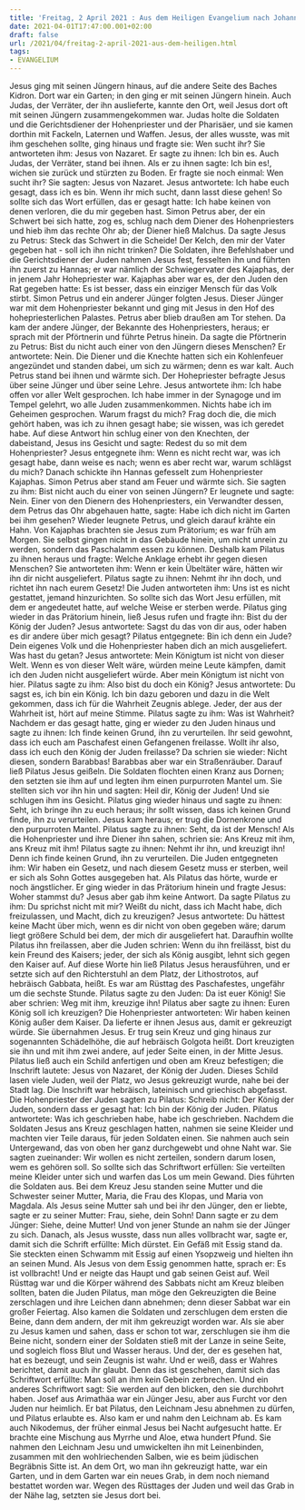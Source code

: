 ```yaml
---
title: 'Freitag, 2 April 2021 : Aus dem Heiligen Evangelium nach Johannes - Joh 18,1-40.19,1-42.'
date: 2021-04-01T17:47:00.001+02:00
draft: false
url: /2021/04/freitag-2-april-2021-aus-dem-heiligen.html
tags: 
- EVANGELIUM
---
```


Jesus ging mit seinen Jüngern hinaus, auf die andere Seite des Baches Kidron. Dort war ein Garten; in den ging er mit seinen Jüngern hinein. Auch Judas, der Verräter, der ihn auslieferte, kannte den Ort, weil Jesus dort oft mit seinen Jüngern zusammengekommen war. Judas holte die Soldaten und die Gerichtsdiener der Hohenpriester und der Pharisäer, und sie kamen dorthin mit Fackeln, Laternen und Waffen. Jesus, der alles wusste, was mit ihm geschehen sollte, ging hinaus und fragte sie: Wen sucht ihr? Sie antworteten ihm: Jesus von Nazaret. Er sagte zu ihnen: Ich bin es. Auch Judas, der Verräter, stand bei ihnen. Als er zu ihnen sagte: Ich bin es!, wichen sie zurück und stürzten zu Boden. Er fragte sie noch einmal: Wen sucht ihr? Sie sagten: Jesus von Nazaret. Jesus antwortete: Ich habe euch gesagt, dass ich es bin. Wenn ihr mich sucht, dann lasst diese gehen! So sollte sich das Wort erfüllen, das er gesagt hatte: Ich habe keinen von denen verloren, die du mir gegeben hast. Simon Petrus aber, der ein Schwert bei sich hatte, zog es, schlug nach dem Diener des Hohenpriesters und hieb ihm das rechte Ohr ab; der Diener hieß Malchus. Da sagte Jesus zu Petrus: Steck das Schwert in die Scheide! Der Kelch, den mir der Vater gegeben hat - soll ich ihn nicht trinken? Die Soldaten, ihre Befehlshaber und die Gerichtsdiener der Juden nahmen Jesus fest, fesselten ihn und führten ihn zuerst zu Hannas; er war nämlich der Schwiegervater des Kajaphas, der in jenem Jahr Hohepriester war. Kajaphas aber war es, der den Juden den Rat gegeben hatte: Es ist besser, dass ein einziger Mensch für das Volk stirbt. Simon Petrus und ein anderer Jünger folgten Jesus. Dieser Jünger war mit dem Hohenpriester bekannt und ging mit Jesus in den Hof des hohepriesterlichen Palastes. Petrus aber blieb draußen am Tor stehen. Da kam der andere Jünger, der Bekannte des Hohenpriesters, heraus; er sprach mit der Pförtnerin und führte Petrus hinein. Da sagte die Pförtnerin zu Petrus: Bist du nicht auch einer von den Jüngern dieses Menschen? Er antwortete: Nein. Die Diener und die Knechte hatten sich ein Kohlenfeuer angezündet und standen dabei, um sich zu wärmen; denn es war kalt. Auch Petrus stand bei ihnen und wärmte sich. Der Hohepriester befragte Jesus über seine Jünger und über seine Lehre. Jesus antwortete ihm: Ich habe offen vor aller Welt gesprochen. Ich habe immer in der Synagoge und im Tempel gelehrt, wo alle Juden zusammenkommen. Nichts habe ich im Geheimen gesprochen. Warum fragst du mich? Frag doch die, die mich gehört haben, was ich zu ihnen gesagt habe; sie wissen, was ich geredet habe. Auf diese Antwort hin schlug einer von den Knechten, der dabeistand, Jesus ins Gesicht und sagte: Redest du so mit dem Hohenpriester? Jesus entgegnete ihm: Wenn es nicht recht war, was ich gesagt habe, dann weise es nach; wenn es aber recht war, warum schlägst du mich? Danach schickte ihn Hannas gefesselt zum Hohenpriester Kajaphas. Simon Petrus aber stand am Feuer und wärmte sich. Sie sagten zu ihm: Bist nicht auch du einer von seinen Jüngern? Er leugnete und sagte: Nein. Einer von den Dienern des Hohenpriesters, ein Verwandter dessen, dem Petrus das Ohr abgehauen hatte, sagte: Habe ich dich nicht im Garten bei ihm gesehen? Wieder leugnete Petrus, und gleich darauf krähte ein Hahn. Von Kajaphas brachten sie Jesus zum Prätorium; es war früh am Morgen. Sie selbst gingen nicht in das Gebäude hinein, um nicht unrein zu werden, sondern das Paschalamm essen zu können. Deshalb kam Pilatus zu ihnen heraus und fragte: Welche Anklage erhebt ihr gegen diesen Menschen? Sie antworteten ihm: Wenn er kein Übeltäter wäre, hätten wir ihn dir nicht ausgeliefert. Pilatus sagte zu ihnen: Nehmt ihr ihn doch, und richtet ihn nach eurem Gesetz! Die Juden antworteten ihm: Uns ist es nicht gestattet, jemand hinzurichten. So sollte sich das Wort Jesu erfüllen, mit dem er angedeutet hatte, auf welche Weise er sterben werde. Pilatus ging wieder in das Prätorium hinein, ließ Jesus rufen und fragte ihn: Bist du der König der Juden? Jesus antwortete: Sagst du das von dir aus, oder haben es dir andere über mich gesagt? Pilatus entgegnete: Bin ich denn ein Jude? Dein eigenes Volk und die Hohenpriester haben dich an mich ausgeliefert. Was hast du getan? Jesus antwortete: Mein Königtum ist nicht von dieser Welt. Wenn es von dieser Welt wäre, würden meine Leute kämpfen, damit ich den Juden nicht ausgeliefert würde. Aber mein Königtum ist nicht von hier. Pilatus sagte zu ihm: Also bist du doch ein König? Jesus antwortete: Du sagst es, ich bin ein König. Ich bin dazu geboren und dazu in die Welt gekommen, dass ich für die Wahrheit Zeugnis ablege. Jeder, der aus der Wahrheit ist, hört auf meine Stimme. Pilatus sagte zu ihm: Was ist Wahrheit? Nachdem er das gesagt hatte, ging er wieder zu den Juden hinaus und sagte zu ihnen: Ich finde keinen Grund, ihn zu verurteilen. Ihr seid gewohnt, dass ich euch am Paschafest einen Gefangenen freilasse. Wollt ihr also, dass ich euch den König der Juden freilasse? Da schrien sie wieder: Nicht diesen, sondern Barabbas! Barabbas aber war ein Straßenräuber. Darauf ließ Pilatus Jesus geißeln. Die Soldaten flochten einen Kranz aus Dornen; den setzten sie ihm auf und legten ihm einen purpurroten Mantel um. Sie stellten sich vor ihn hin und sagten: Heil dir, König der Juden! Und sie schlugen ihm ins Gesicht. Pilatus ging wieder hinaus und sagte zu ihnen: Seht, ich bringe ihn zu euch heraus; ihr sollt wissen, dass ich keinen Grund finde, ihn zu verurteilen. Jesus kam heraus; er trug die Dornenkrone und den purpurroten Mantel. Pilatus sagte zu ihnen: Seht, da ist der Mensch! Als die Hohenpriester und ihre Diener ihn sahen, schrien sie: Ans Kreuz mit ihm, ans Kreuz mit ihm! Pilatus sagte zu ihnen: Nehmt ihr ihn, und kreuzigt ihn! Denn ich finde keinen Grund, ihn zu verurteilen. Die Juden entgegneten ihm: Wir haben ein Gesetz, und nach diesem Gesetz muss er sterben, weil er sich als Sohn Gottes ausgegeben hat. Als Pilatus das hörte, wurde er noch ängstlicher. Er ging wieder in das Prätorium hinein und fragte Jesus: Woher stammst du? Jesus aber gab ihm keine Antwort. Da sagte Pilatus zu ihm: Du sprichst nicht mit mir? Weißt du nicht, dass ich Macht habe, dich freizulassen, und Macht, dich zu kreuzigen? Jesus antwortete: Du hättest keine Macht über mich, wenn es dir nicht von oben gegeben wäre; darum liegt größere Schuld bei dem, der mich dir ausgeliefert hat. Daraufhin wollte Pilatus ihn freilassen, aber die Juden schrien: Wenn du ihn freilässt, bist du kein Freund des Kaisers; jeder, der sich als König ausgibt, lehnt sich gegen den Kaiser auf. Auf diese Worte hin ließ Pilatus Jesus herausführen, und er setzte sich auf den Richterstuhl an dem Platz, der Lithostrotos, auf hebräisch Gabbata, heißt. Es war am Rüsttag des Paschafestes, ungefähr um die sechste Stunde. Pilatus sagte zu den Juden: Da ist euer König! Sie aber schrien: Weg mit ihm, kreuzige ihn! Pilatus aber sagte zu ihnen: Euren König soll ich kreuzigen? Die Hohenpriester antworteten: Wir haben keinen König außer dem Kaiser. Da lieferte er ihnen Jesus aus, damit er gekreuzigt würde. Sie übernahmen Jesus. Er trug sein Kreuz und ging hinaus zur sogenannten Schädelhöhe, die auf hebräisch Golgota heißt. Dort kreuzigten sie ihn und mit ihm zwei andere, auf jeder Seite einen, in der Mitte Jesus. Pilatus ließ auch ein Schild anfertigen und oben am Kreuz befestigen; die Inschrift lautete: Jesus von Nazaret, der König der Juden. Dieses Schild lasen viele Juden, weil der Platz, wo Jesus gekreuzigt wurde, nahe bei der Stadt lag. Die Inschrift war hebräisch, lateinisch und griechisch abgefasst. Die Hohenpriester der Juden sagten zu Pilatus: Schreib nicht: Der König der Juden, sondern dass er gesagt hat: Ich bin der König der Juden. Pilatus antwortete: Was ich geschrieben habe, habe ich geschrieben. Nachdem die Soldaten Jesus ans Kreuz geschlagen hatten, nahmen sie seine Kleider und machten vier Teile daraus, für jeden Soldaten einen. Sie nahmen auch sein Untergewand, das von oben her ganz durchgewebt und ohne Naht war. Sie sagten zueinander: Wir wollen es nicht zerteilen, sondern darum losen, wem es gehören soll. So sollte sich das Schriftwort erfüllen: Sie verteilten meine Kleider unter sich und warfen das Los um mein Gewand. Dies führten die Soldaten aus. Bei dem Kreuz Jesu standen seine Mutter und die Schwester seiner Mutter, Maria, die Frau des Klopas, und Maria von Magdala. Als Jesus seine Mutter sah und bei ihr den Jünger, den er liebte, sagte er zu seiner Mutter: Frau, siehe, dein Sohn! Dann sagte er zu dem Jünger: Siehe, deine Mutter! Und von jener Stunde an nahm sie der Jünger zu sich. Danach, als Jesus wusste, dass nun alles vollbracht war, sagte er, damit sich die Schrift erfüllte: Mich dürstet. Ein Gefäß mit Essig stand da. Sie steckten einen Schwamm mit Essig auf einen Ysopzweig und hielten ihn an seinen Mund. Als Jesus von dem Essig genommen hatte, sprach er: Es ist vollbracht! Und er neigte das Haupt und gab seinen Geist auf. Weil Rüsttag war und die Körper während des Sabbats nicht am Kreuz bleiben sollten, baten die Juden Pilatus, man möge den Gekreuzigten die Beine zerschlagen und ihre Leichen dann abnehmen; denn dieser Sabbat war ein großer Feiertag. Also kamen die Soldaten und zerschlugen dem ersten die Beine, dann dem andern, der mit ihm gekreuzigt worden war. Als sie aber zu Jesus kamen und sahen, dass er schon tot war, zerschlugen sie ihm die Beine nicht, sondern einer der Soldaten stieß mit der Lanze in seine Seite, und sogleich floss Blut und Wasser heraus. Und der, der es gesehen hat, hat es bezeugt, und sein Zeugnis ist wahr. Und er weiß, dass er Wahres berichtet, damit auch ihr glaubt. Denn das ist geschehen, damit sich das Schriftwort erfüllte: Man soll an ihm kein Gebein zerbrechen. Und ein anderes Schriftwort sagt: Sie werden auf den blicken, den sie durchbohrt haben. Josef aus Arimathäa war ein Jünger Jesu, aber aus Furcht vor den Juden nur heimlich. Er bat Pilatus, den Leichnam Jesu abnehmen zu dürfen, und Pilatus erlaubte es. Also kam er und nahm den Leichnam ab. Es kam auch Nikodemus, der früher einmal Jesus bei Nacht aufgesucht hatte. Er brachte eine Mischung aus Myrrhe und Aloe, etwa hundert Pfund. Sie nahmen den Leichnam Jesu und umwickelten ihn mit Leinenbinden, zusammen mit den wohlriechenden Salben, wie es beim jüdischen Begräbnis Sitte ist. An dem Ort, wo man ihn gekreuzigt hatte, war ein Garten, und in dem Garten war ein neues Grab, in dem noch niemand bestattet worden war. Wegen des Rüsttages der Juden und weil das Grab in der Nähe lag, setzten sie Jesus dort bei.